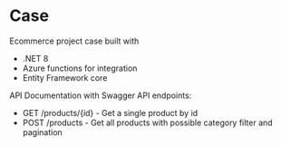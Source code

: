 # Case
Ecommerce project case built with
- .NET 8
- Azure functions for integration
- Entity Framework core

API Documentation with Swagger
API endpoints:
- GET /products/{id} - Get a single product by id
- POST /products - Get all products with possible category filter and pagination


